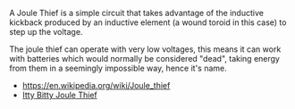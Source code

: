 
A Joule Thief is a simple circuit that takes advantage of the inductive kickback produced by an inductive element (a wound toroid in this case) to step up the voltage.

The joule thief can operate with very low voltages, this means it can work with batteries which would normally be considered "dead", taking energy from them in a seemingly impossible way, hence it's name.

* https://en.wikipedia.org/wiki/Joule_thief
* [Itty Bitty Joule Thief](https://www.instructables.com/id/Itty-Bitty-Joule-Thief/)

